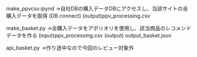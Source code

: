 

make_ppvcsv.ipynd
→自社DBの購入データDBにアクセスし、当該サイトの全購入データを取得
(DB connect)  (output)ppv_processing.csv

make_basket.py
→全購入データをアポリオリを使用し、該当商品のレコメンドデータを作る
(input)ppv_processing.csv (output) output_basket.json

api_basket.py
→作り途中なので今回のレビュー対象外